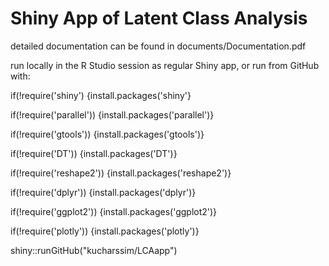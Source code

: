 # Shiny App of Latent Class Analysis

detailed documentation can be found in documents/Documentation.pdf


run locally in the R Studio session as regular Shiny app, or run from GitHub with:

if(!require('shiny') {install.packages('shiny'}

if(!require('parallel')) {install.packages('parallel')}

if(!require('gtools')) {install.packages('gtools')}

if(!require('DT')) {install.packages('DT')}

if(!require('reshape2')) {install.packages('reshape2')}

if(!require('dplyr')) {install.packages('dplyr')}

if(!require('ggplot2')) {install.packages('ggplot2')}

if(!require('plotly')) {install.packages('plotly')}

shiny::runGitHub("kucharssim/LCAapp")
